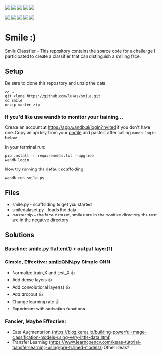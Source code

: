 ![](https://github.com/hromi/SMILEsmileD/blob/master/SMILEs/positives/positives7/10046.jpg?raw=true)
![](https://raw.githubusercontent.com/hromi/SMILEsmileD/master/SMILEs/positives/positives7/10045.jpg)
![](https://raw.githubusercontent.com/hromi/SMILEsmileD/master/SMILEs/positives/positives7/10047.jpg)
![](https://raw.githubusercontent.com/hromi/SMILEsmileD/master/SMILEs/positives/positives7/10048.jpg)
![](https://raw.githubusercontent.com/hromi/SMILEsmileD/master/SMILEs/positives/positives7/10050.jpg)

![](https://github.com/hromi/SMILEsmileD/blob/master/SMILEs/negatives/negatives7/10211.jpg?raw=true)
![](https://raw.githubusercontent.com/hromi/SMILEsmileD/master/SMILEs/negatives/negatives7/10210.jpg)
![](https://raw.githubusercontent.com/hromi/SMILEsmileD/master/SMILEs/negatives/negatives7/10212.jpg)
![](https://raw.githubusercontent.com/hromi/SMILEsmileD/master/SMILEs/negatives/negatives7/10213.jpg)
![](https://raw.githubusercontent.com/hromi/SMILEsmileD/master/SMILEs/negatives/negatives7/10214.jpg)



# Smile :)

Smile Classifier - This repository contains the source code for a challenge I participated to create a classifier that can distinguish a smiling face.

## Setup

Be sure to clone this repository and unzip the data

```shell
cd ~
git clone https://github.com/lukas/smile.git
cd smile
unzip master.zip
```
### If you'd like use wandb to monitor your training...
Create an account at https://app.wandb.ai/login?invited if you don't have one.  Copy an api key from your [profile](https://app.wandb.ai/profile) and paste it after calling `wandb login` below.

In your terminal run:

```
pip install -r requirements.txt --upgrade
wandb login
```

Now try running the default scaffolding:

```
wandb run smile.py
```

## Files

- smile.py - scaffolding to get you started
- smiledataset.py - loads the data
- master.zip - the face dataset, smiles are in the positive directory the rest are in the negative directory

## Solutions

### Baseline: [smile.py](./smile.py) flatten(1) + output layer(1)

### Simple, Effective: [smileCNN.py](./smileCNN.py) Simple CNN
- Normalize train_X and test_X  :+1:
- Add dense layers              :+1:
- Add convolutional layer(s)    :+1:
- Add dropout                   :+1:  
- Change learning rate          :+1:
- Experiment with activation functions

### Fancier, Maybe Effective:
- Data Augmentation (https://blog.keras.io/building-powerful-image-classification-models-using-very-little-data.html)
- Transfer Learning (https://www.learnopencv.com/keras-tutorial-transfer-learning-using-pre-trained-models/)
Other ideas?


